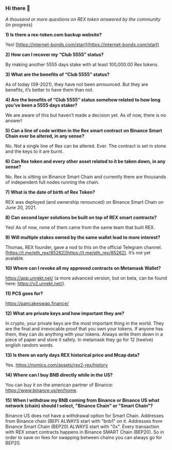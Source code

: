 ### Hi there 👋

_A thousand or more questions on REX token answered by the community_ (in progress)

**1) Is there a rex-token.com backup website?**  

Yes! [https://internet-bonds.com/start](https://internet-bonds.com/start)

 **2) How can I recover my “Club 5555” status?**  

By making another 5555 days stake with at least 100,000.00 Rex tokens.  

**3) What are the benefits of “Club 5555” status?**  

As of today (09-2021), they have not been announced. But they are benefits, it’s better to have them than not.  

**4) Are the benefits of “Club 5555” status somehow related to how long you’ve been a 5555 days staker?**  

We are aware of this but haven’t made a decision yet. As of now, there is no answer!  

**5) Can a line of code written in the Rex smart contract on Binance Smart Chain ever be altered, in any sense?**  

No. Not a single line of Rex can be altered. Ever. The contract is set in stone and the keys to it are burnt.  

**6) Can Rex token and every other asset related to it be taken down, in any sense?**  

No. Rex is sitting on Binance Smart Chain and currently there are thousands of independent full nodes running the chain.  

 **7) What is the date of birth of Rex Token?**  

REX was deployed (and ownership renounced) on Binance Smart Chain on June 20, 2021.  

**8) Can second layer solutions be built on top of REX smart contracts?**  

Yes! As of now, none of them came from the same team that built REX.  

**9) Will multiple stakes owned by the same wallet lead to more interest?**  

Thomas, REX founder, gave a nod to this on the official Telegram channel. [https://t.me/eth_rex/85262](https://t.me/eth_rex/85262). It’s not yet avaiable.

**10) Where can I revoke all my approved contracts on Metamask Wallet?**

https://app.unrekt.net/ (a more advanced version, but on beta, can be found here: https://v2.unrekt.net/).

**11) PCS goes for?**

https://pancakeswap.finance/

**12) What are private keys and how important they are?**

In crypto, your private keys are the most important thing in the world. They are the final and irrevocable proof that you own your tokens. If anyone has them, they can do anything with your tokens. Always write them down in a piece of paper and store it safely. In metamask they go for 12 (twelve) english random words.

**13) Is there an early days REX historical price and Mcap data?**

Yes. https://nomics.com/assets/rex2-rex/history

**14) Where can I buy BNB directly while in the US?**

You can buy it on the american partner of Binance: https://www.binance.us/en/home. 

**15) When I withdraw my BNB coming from Binance or Binance US what network (chain) should I select, "Binance Chain" or "Smart Chain"?**

Binance US does not have a withdrawal option for Smart Chain. Addresses from Binance chain (BEP) ALWAYS start with "bnb1" on it. Addresses from Binance Smart Chain (BEP20) ALWAYS start with "0x". Every transaction with REX smart contracts happens in Binance SMART Chain (BEP20). So in order to save on fees for swapping between chains you can always go for BEP20. 




